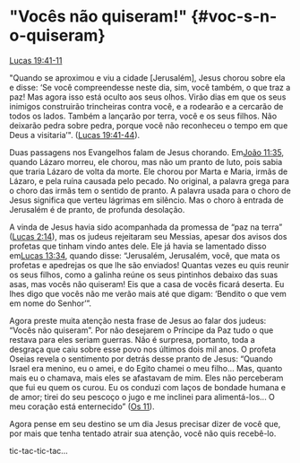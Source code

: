 # **&quot;Vocês não quiseram!&quot;** {#voc-s-n-o-quiseram}

[Lucas 19:41-11](http://bibliaonline.com.br/acf/lc/19/41-11)

&quot;Quando se aproximou e viu a cidade [Jerusalém], Jesus chorou sobre ela e disse: ‘Se você compreendesse neste dia, sim, você também, o que traz a paz! Mas agora isso está oculto aos seus olhos. Virão dias em que os seus inimigos construirão trincheiras contra você, e a rodearão e a cercarão de todos os lados. Também a lançarão por terra, você e os seus filhos. Não deixarão pedra sobre pedra, porque você não reconheceu o tempo em que Deus a visitaria’&quot;. ([Lucas 19:41-44](http://bibliaonline.com.br/acf/lc/19/41-44)).

Duas passagens nos Evangelhos falam de Jesus chorando. Em[João 11:35](http://bibliaonline.com.br/acf/jo/11/35), quando Lázaro morreu, ele chorou, mas não um pranto de luto, pois sabia que traria Lázaro de volta da morte. Ele chorou por Marta e Maria, irmãs de Lázaro, e pela ruína causada pelo pecado. No original, a palavra grega para o choro das irmãs tem o sentido de pranto. A palavra usada para o choro de Jesus significa que verteu lágrimas em silêncio. Mas o choro à entrada de Jerusalém é de pranto, de profunda desolação.

A vinda de Jesus havia sido acompanhada da promessa de “paz na terra” ([Lucas 2:14](http://bibliaonline.com.br/acf/lc/2/14)), mas os judeus rejeitaram seu Messias, apesar dos avisos dos profetas que tinham vindo antes dele. Ele já havia se lamentado disso em[Lucas 13:34](http://bibliaonline.com.br/acf/lc/13/34), quando disse: “Jerusalém, Jerusalém, você, que mata os profetas e apedrejas os que lhe são enviados! Quantas vezes eu quis reunir os seus filhos, como a galinha reúne os seus pintinhos debaixo das suas asas, mas vocês não quiseram! Eis que a casa de vocês ficará deserta. Eu lhes digo que vocês não me verão mais até que digam: ‘Bendito o que vem em nome do Senhor’”.

Agora preste muita atenção nesta frase de Jesus ao falar dos judeus: “Vocês não quiseram”. Por não desejarem o Príncipe da Paz tudo o que restava para eles seriam guerras. Não é surpresa, portanto, toda a desgraça que caiu sobre esse povo nos últimos dois mil anos. O profeta Oseias revela o sentimento por detrás desse pranto de Jesus: “Quando Israel era menino, eu o amei, e do Egito chamei o meu filho... Mas, quanto mais eu o chamava, mais eles se afastavam de mim. Eles não perceberam que fui eu quem os curou. Eu os conduzi com laços de bondade humana e de amor; tirei do seu pescoço o jugo e me inclinei para alimentá-los... O meu coração está enternecido” ([Os 11](http://bibliaonline.com.br/acf/os/11)).

Agora pense em seu destino se um dia Jesus precisar dizer de você que, por mais que tenha tentado atrair sua atenção, você não quis recebê-lo.

tic-tac-tic-tac...